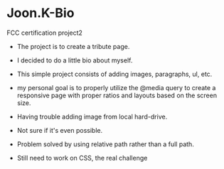 # Joon.K-Bio

FCC certification project2

- The project is to create a tribute page.
- I decided to do a little bio about myself.
- This simple project consists of adding images, paragraphs, ul, etc.
- my personal goal is to properly utilize the @media query to create a responsive page with proper ratios and layouts based on the screen size.

- Having trouble adding image from local hard-drive.
- Not sure if it's even possible.
- Problem solved by using relative path rather than a full path.

- Still need to work on CSS, the real challenge
